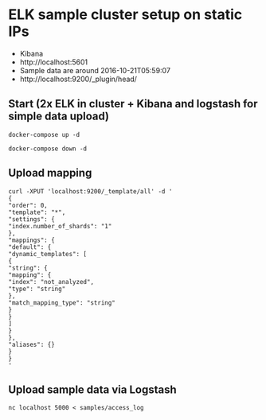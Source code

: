 # ELK sample cluster setup on static IPs
* Kibana
 * http://localhost:5601
 * Sample data are around 2016-10-21T05:59:07
 * http://localhost:9200/_plugin/head/

## Start (2x ELK in cluster + Kibana and logstash for simple data upload)

```
docker-compose up -d

docker-compose down -d
```

## Upload mapping

```
curl -XPUT 'localhost:9200/_template/all' -d '
{
"order": 0,
"template": "*",
"settings": {
"index.number_of_shards": "1"
},
"mappings": {
"default": {
"dynamic_templates": [
{
"string": {
"mapping": {
"index": "not_analyzed",
"type": "string"
},
"match_mapping_type": "string"
}
}
]
}
},
"aliases": {}
}
}
'
```

## Upload sample data via Logstash

```
nc localhost 5000 < samples/access_log
```
